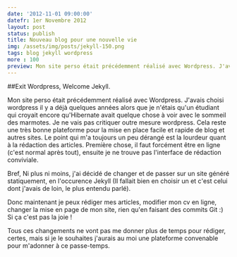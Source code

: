 ```yaml
---
date: '2012-11-01 09:00:00'
datefr: 1er Novembre 2012
layout: post
status: publish
title: Nouveau blog pour une nouvelle vie
img: /assets/img/posts/jekyll-150.png
tags: blog jekyll wordpress
more : 100
preview: Mon site perso était précédemment réalisé avec Wordpress. J'avais choisi wordpress il y a déjà quelques années alors que je n'étais qu'un étudiant qui croyait encore qu'Hibernate avait quelque chose à voir avec le sommeil des marmotes. Je ne vais pas critiquer outre mesure wordpress. Cela reste une très bonne plateforme pour 
---
```


##Exit Wordpress, Welcome Jekyll. 

Mon site perso était précédemment réalisé avec Wordpress. J'avais choisi wordpress il y a déjà quelques années alors que je n'étais qu'un étudiant qui croyait encore qu'Hibernate avait quelque chose à voir avec le sommeil des marmotes. Je ne vais pas critiquer outre mesure wordpress. Cela reste une très bonne plateforme pour la mise en place facile et rapide de blog et autres sites. Le point qui m'a toujours un peu dérangé est la lourdeur quant à la rédaction des articles. Première chose, il faut forcément être en ligne (c'est normal après tout), ensuite je ne trouve pas l'interface de rédaction conviviale.

Bref, Ni plus ni moins, j'ai décidé de changer et de passer sur un site généré statiquement, en l'occurence Jekyll (Il fallait bien en choisir un et c'est celui dont j'avais de loin, le plus entendu parlé).

Donc maintenant je peux rédiger mes articles, modifier mon cv en ligne, changer la mise en page de mon site, rien qu'en faisant des commits Git :) Si ça c'est pas la joie !

Tous ces changements ne vont pas me donner plus de temps pour rédiger, certes, mais si je le souhaites j'aurais au moi une plateforme convenable pour m'adonner à ce passe-temps.